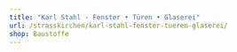 ```yaml
---
title: "Karl Stahl - Fenster • Türen • Glaserei"
url: /strasskirchen/karl-stahl-fenster-tueren-glaserei/
shop: Baustoffe
---
```

